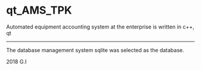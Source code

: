 # qt_AMS_TPK

Automated equipment accounting system at the enterprise is written in c++, qt 

---

The database management system sqlite was selected as the database.

2018 G.I
